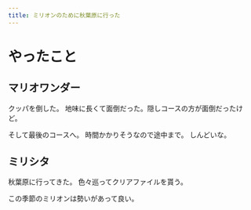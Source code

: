 ```yaml
---
title: ミリオンのために秋葉原に行った
---
```


# やったこと

## マリオワンダー

クッパを倒した。
地味に長くて面倒だった。隠しコースの方が面倒だったけど。

そして最後のコースへ。
時間かかりそうなので途中まで。
しんどいな。

## ミリシタ

秋葉原に行ってきた。
色々巡ってクリアファイルを貰う。

この季節のミリオンは勢いがあって良い。
